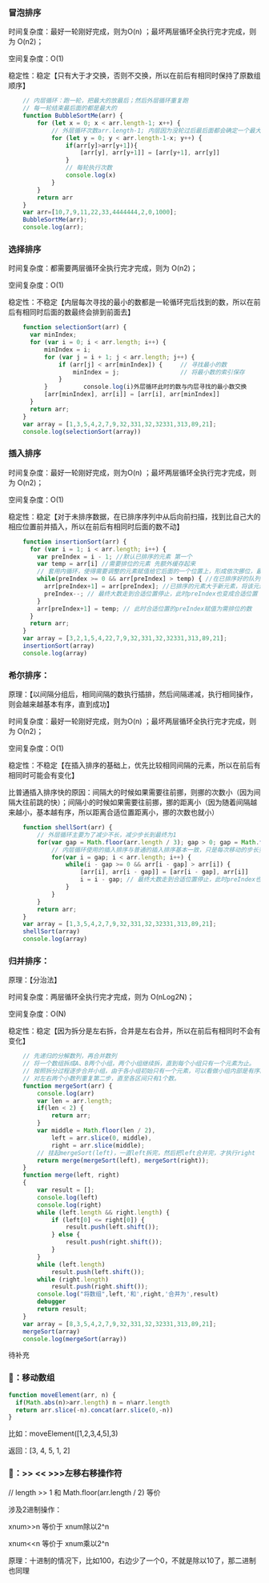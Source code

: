 ### 冒泡排序

时间复杂度：最好一轮刚好完成，则为O(n) ；最坏两层循环全执行完才完成，则为 O(n2)；

空间复杂度：O(1)

稳定性：稳定【只有大于才交换，否则不交换，所以在前后有相同时保持了原数组顺序】

```js
    // 内层循环：跑一轮，把最大的放最后；然后外层循环重复跑
    // 每一轮结束最后面的都是最大的
    function BubbleSortMe(arr) {
        for (let x = 0; x < arr.length-1; x++) {
            // 外层循环次数arr.length-1; 内层因为没轮过后最后面都会确定一个最大数，所以内层循环次数就是 arr.length-1-x 减去轮数即可；
            for (let y = 0; y < arr.length-1-x; y++) {
                if(arr[y]>arr[y+1]){
                    [arr[y], arr[y+1]] = [arr[y+1], arr[y]]
                }
                // 每轮执行次数
                console.log(x)
            }
        }
        return arr
    }
    var arr=[10,7,9,11,22,33,4444444,2,0,1000];
    BubbleSortMe(arr);
    console.log(arr);
```


### 选择排序

时间复杂度：都需要两层循环全执行完才完成，则为 O(n2)；

空间复杂度：O(1)

稳定性：不稳定【内层每次寻找的最小的数都是一轮循环完后找到的数，所以在前后有相同时后面的数最终会排到前面去】

```js
    function selectionSort(arr) {
      var minIndex;
      for (var i = 0; i < arr.length; i++) {
          minIndex = i;
          for (var j = i + 1; j < arr.length; j++) {
              if (arr[j] < arr[minIndex]) {     // 寻找最小的数
                  minIndex = j;                 // 将最小数的索引保存
              }
          }　　　　　　console.log(i)外层循环此时的数与内层寻找的最小数交换
          [arr[minIndex], arr[i]] = [arr[i], arr[minIndex]]
      }
      return arr;
    }
    var array = [1,3,5,4,2,7,9,32,331,32,32331,313,89,21];
    console.log(selectionSort(array))
```

### 插入排序

时间复杂度：最好一轮刚好完成，则为O(n) ；最坏两层循环全执行完才完成，则为 O(n2)；

空间复杂度：O(1)

稳定性：稳定【对于未排序数据，在已排序序列中从后向前扫描，找到比自己大的相应位置前并插入，所以在前后有相同时后面的数不动】

```js
    function insertionSort(arr) {
      for (var i = 1; i < arr.length; i++) {
        var preIndex = i - 1; //默认已排序的元素 第一个
        var temp = arr[i] //需要排位的元素 先额外缓存起来
        // 套用内循环，使得需要调整的元素赋值给它后面的一个位置上，形成依次挪位，最后因为内循环在判断条件不生效的时候停止意味着找到了需要排位的元素的正确位置，然后赋值上去，完成排序
        while(preIndex >= 0 && arr[preIndex] > temp) { //在已排序好的队列中从后向前扫描
          arr[preIndex+1] = arr[preIndex]; //已排序的元素大于新元素，将该元素移到后面一个位置，即大数往后走  此处修改了arr[i]值，所以需要一个temp，而不是直接使用arr[i]
          preIndex--; // 最终大数走到合适位置停止，此时preIndex也变成合适位置
        }
        arr[preIndex+1] = temp; // 此时合适位置的preIndex赋值为需排位的数
      }
      return arr;
    }
    var array = [3,2,1,5,4,22,7,9,32,331,32,32331,313,89,21];
    insertionSort(array)
    console.log(array)
```


### 希尔排序：

原理：【以间隔分组后，相同间隔的数执行插排，然后间隔递减，执行相同操作，则会越来越基本有序，直到成功】

时间复杂度：最好一轮刚好完成，则为O(n) ；最坏两层循环全执行完才完成，则为 O(n2)；

空间复杂度：O(1)

稳定性：不稳定【在插入排序的基础上，优先比较相同间隔的元素，所以在前后有相同时可能会有变化】

比普通插入排序快的原因：间隔大的时候如果需要往前挪，则挪的次数小（因为间隔大往前跳的快）；间隔小的时候如果需要往前挪，挪的距离小（因为随着间隔越来越小，基本越有序，所以距离合适位置距离小，挪的次数也就小）

```js
    function shellSort(arr) {
        // 外层循环主要为了减少不长，减少步长到最终为1
        for(var gap = Math.floor(arr.length / 3); gap > 0; gap = Math.floor(gap / 3)) {
            // 内层循环使用的插入排序与普通的插入排序基本一致，只是每次移动的步长变为 gap 而不是 1：即while内根据gap跳着比较然后交换
            for(var i = gap; i < arr.length; i++) {
                while(i - gap >= 0 && arr[i - gap] > arr[i]) {
                    [arr[i], arr[i - gap]] = [arr[i - gap], arr[i]]
                    i = i - gap; // 最终大数走到合适位置停止，此时preIndex也变成合适位置
                }
            }
        }
        return arr;
    }
    var array = [1,3,5,4,2,7,9,32,331,32,32331,313,89,21];
    shellSort(array)
    console.log(array)
```

### 归并排序：

原理：【分治法】

时间复杂度：两层循环全执行完才完成，则为 O(nLog2N)；

空间复杂度：O(N)

稳定性：稳定【因为拆分是左右拆，合并是左右合并，所以在前后有相同时不会有变化】

```js
    // 先递归的分解数列，再合并数列
    // 将一个数组拆成A、B两个小组，两个小组继续拆，直到每个小组只有一个元素为止。
    // 按照拆分过程逐步合并小组，由于各小组初始只有一个元素，可以看做小组内部是有序的，合并小组可以被看做是合并两个有序数组的过程。
    // 对左右两个小数列重复第二步，直至各区间只有1个数。
    function mergeSort(arr) {
        console.log(arr)
        var len = arr.length;
        if(len < 2) {
            return arr;
        }
        var middle = Math.floor(len / 2),
            left = arr.slice(0, middle),
            right = arr.slice(middle);
        // 挂起mergeSort(left)，一直left拆完，然后把left合并完，才执行right
        return merge(mergeSort(left), mergeSort(right));
    }
    function merge(left, right)
    {
        var result = [];
        console.log(left)
        console.log(right)
        while (left.length && right.length) {
            if (left[0] <= right[0]) {
                result.push(left.shift());
            } else {
                result.push(right.shift());
            }
        }
        while (left.length)
            result.push(left.shift());
        while (right.length)
            result.push(right.shift());
        console.log("将数组",left,'和',right,'合并为',result)
        debugger
        return result;
    }
    var array = [8,3,5,4,2,7,9,32,331,32,32331,313,89,21];
    mergeSort(array)
    console.log(mergeSort(array))
```

待补充

### 🌰：移动数组

```js
function moveElement(arr, n) {
  if(Math.abs(n)>arr.length) n = n%arr.length
  return arr.slice(-n).concat(arr.slice(0,-n))
}
```

比如：moveElement([1,2,3,4,5],3)

返回：[3, 4, 5, 1, 2]

### 🌰：>> << >>>左移右移操作符

// length >> 1 和 Math.floor(arr.length / 2) 等价

涉及2进制操作：

xnum>>n    等价于   xnum除以2^n

xnum<<n    等价于   xnum乘以2^n

原理：十进制的情况下，比如100，右边少了一个0，不就是除以10了，那二进制也同理
